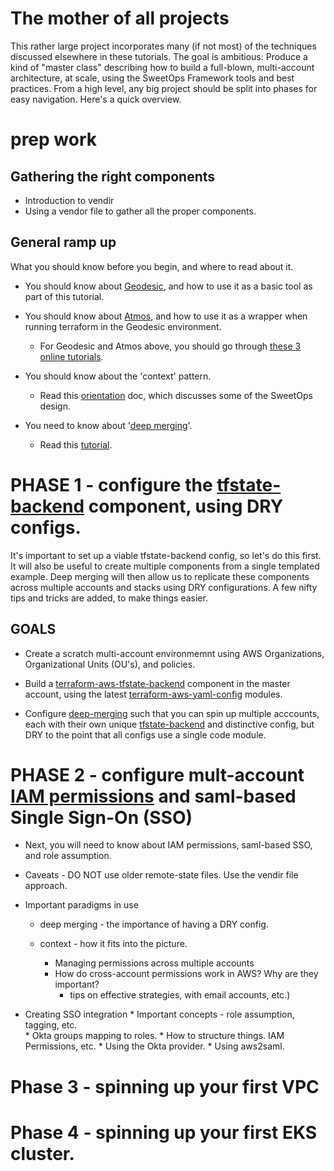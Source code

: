 # The mother of all projects
This rather large project incorporates many (if not most) of the techniques discussed elsewhere 
in these tutorials. The goal is ambitious: Produce a kind of "master class" describing how to 
build a full-blown, multi-account architecture, at scale, using the SweetOps Framework tools 
and best practices. From a high level, any big project should be split into phases for easy 
navigation. Here's a quick overview. 


# prep work

## Gathering the right components

* Introduction to vendir
* Using a vendor file to gather all the proper components. 

## General ramp up
What you should know before you begin, and where to read about it. 

* You should know about [Geodesic](https://github.com/cloudposse/geodesic), and how to use it as a basic tool
as part of this tutorial.  

* You should know about [Atmos](https://github.com/cloudposse/atmos), and how to use it as a wrapper when running
terraform in the Geodesic environment.

    * For Geodesic and Atmos above, you should go through [these 3 online tutorials](https://github.com/cloudposse/tutorials).
    
* You should know about the 'context' pattern. 
    * Read this [orientation](orientation.md) doc, which discusses some of the SweetOps design.
    
* You need to know about '[deep merging](deep_merging.md)'.
    * Read this [tutorial](projects/deep_merging.md).

# PHASE 1 - configure the [tfstate-backend]() component, using DRY configs.

It's important to set up a viable tfstate-backend config, so let's do this 
first.  It will also be useful to create multiple components from a single 
templated example. Deep merging will then allow us to replicate these components 
across multiple accounts and stacks using DRY configurations. A few nifty
tips and tricks are added, to make things easier.

## GOALS
* Create a scratch multi-account environmemnt using AWS Organizations, 
Organizational Units (OU's), and policies.

* Build a [terraform-aws-tfstate-backend]() component in the master account, 
using the latest [terraform-aws-yaml-config]() modules. 

* Configure [deep-merging]() such that you can spin up multiple acccounts, each with
their own unique [tfstate-backend]() and distinctive config, but DRY to the point 
that all configs use a single code module.


# PHASE 2 - configure mult-account [IAM permissions]() and saml-based Single Sign-On (SSO)

* Next, you will need to know about IAM permissions, saml-based SSO, and role assumption.
* Caveats - DO NOT use older remote-state files.  Use the vendir file approach.

* Important paradigms in use
    * deep merging - the importance of having a DRY config.
    * context - how it fits into the picture. 

        * Managing permissions across multiple accounts
        * How do cross-account permissions work in AWS?  Why are they important?  
            * tips on effective strategies, with email accounts, etc.)

* Creating SSO integration 
        * Important concepts - role assumption, tagging, etc.  
        * Okta groups mapping to roles.
        * How to structure things. 
      IAM Permissions, etc. 
        * Using the Okta provider.
        * Using aws2saml. 


# Phase 3 - spinning up your first VPC

# Phase 4 - spinning up your first EKS cluster.

